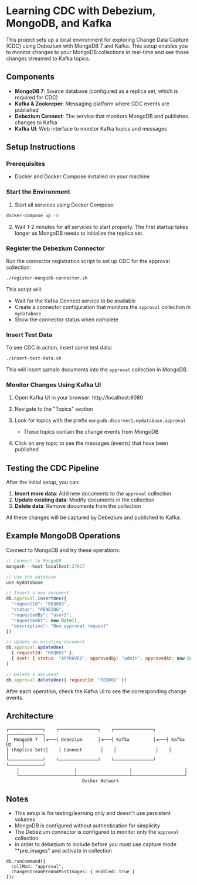 # Learning CDC with Debezium, MongoDB, and Kafka

This project sets up a local environment for exploring Change Data Capture (CDC) using Debezium with MongoDB 7 and Kafka. This setup enables you to monitor changes to your MongoDB collections in real-time and see those changes streamed to Kafka topics.

## Components

- **MongoDB 7**: Source database (configured as a replica set, which is required for CDC)
- **Kafka & Zookeeper**: Messaging platform where CDC events are published
- **Debezium Connect**: The service that monitors MongoDB and publishes changes to Kafka
- **Kafka UI**: Web interface to monitor Kafka topics and messages

## Setup Instructions

### Prerequisites

- Docker and Docker Compose installed on your machine

### Start the Environment

1. Start all services using Docker Compose:

```bash
docker-compose up -d
```

2. Wait 1-2 minutes for all services to start properly. The first startup takes longer as MongoDB needs to initialize the replica set.

### Register the Debezium Connector

Run the connector registration script to set up CDC for the approval collection:

```bash
./register-mongodb-connector.sh
```

This script will:
- Wait for the Kafka Connect service to be available
- Create a connector configuration that monitors the `approval` collection in `mydatabase`
- Show the connector status when complete

### Insert Test Data

To see CDC in action, insert some test data:

```bash
./insert-test-data.sh
```

This will insert sample documents into the `approval` collection in MongoDB.

### Monitor Changes Using Kafka UI

1. Open Kafka UI in your browser:
   http://localhost:8080

2. Navigate to the "Topics" section

3. Look for topics with the prefix `mongodb.dbserver1.mydatabase.approval`
   - These topics contain the change events from MongoDB

4. Click on any topic to see the messages (events) that have been published

## Testing the CDC Pipeline

After the initial setup, you can:

1. **Insert more data**: Add new documents to the `approval` collection
2. **Update existing data**: Modify documents in the collection
3. **Delete data**: Remove documents from the collection

All these changes will be captured by Debezium and published to Kafka.

## Example MongoDB Operations

Connect to MongoDB and try these operations:

```javascript
// Connect to MongoDB
mongosh --host localhost:27017

// Use the database
use mydatabase

// Insert a new document
db.approval.insertOne({
  "requestId": "REQ003",
  "status": "PENDING",
  "requestedBy": "user3",
  "requestedAt": new Date(),
  "description": "New approval request"
})

// Update an existing document
db.approval.updateOne(
  { requestId: "REQ001" },
  { $set: { status: "APPROVED", approvedBy: "admin", approvedAt: new Date() }}
)

// Delete a document
db.approval.deleteOne({ requestId: "REQ002" })
```

After each operation, check the Kafka UI to see the corresponding change events.

## Architecture

```
┌─────────────┐    ┌───────────────┐    ┌───────────────┐    ┌─────────────┐
│  MongoDB 7  │◄───┤ Debezium      │◄───┤ Kafka         │◄───┤ Kafka UI    │
│ (Replica Set)│    │ Connect       │    │               │    │             │
└─────────────┘    └───────────────┘    └───────────────┘    └─────────────┘
    │                     │                    │                    │
    └─────────────────────┴────────────────────┴────────────────────┘
                             Docker Network
```

## Notes

- This setup is for testing/learning only and doesn't use persistent volumes
- MongoDB is configured without authentication for simplicity
- The Debezium connector is configured to monitor only the `approval` collection
- in order to debezium to include before you must use capture mode "*pre_images" and activate in collection
```
db.runCommand({
  collMod: "approval",
  changeStreamPreAndPostImages: { enabled: true }
});
```